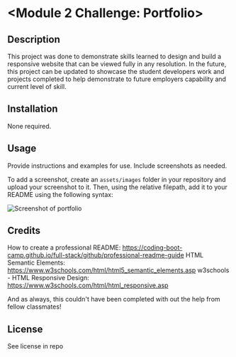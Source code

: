 # <Module 2 Challenge: Portfolio>

## Description

This project was done to demonstrate skills learned to design and build a responsive website that can be viewed fully in any resolution. In the future, this project can be updated to showcase the student developers work and projects completed to help demonstrate to future employers capability and current level of skill.

## Installation

None required.

## Usage

Provide instructions and examples for use. Include screenshots as needed.

To add a screenshot, create an `assets/images` folder in your repository and upload your screenshot to it. Then, using the relative filepath, add it to your README using the following syntax:

<img src="./assets/images/screenshot.png" alt="Screenshot of portfolio" style="display: inline-block; margin 0 auto; max-width: 300px">

## Credits

How to create a professional README: https://coding-boot-camp.github.io/full-stack/github/professional-readme-guide
HTML Semantic Elements: https://www.w3schools.com/html/html5_semantic_elements.asp
w3schools - HTML Responsive Design: https://www.w3schools.com/html/html_responsive.asp

And as always, this couldn't have been completed with out the help from fellow classmates!

## License

See license in repo